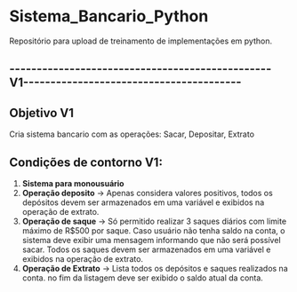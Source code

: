 # Sistema_Bancario_Python
Repositório para upload de treinamento de implementações em python.

## ------------------------------------------------V1----------------------------------------
## Objetivo V1

Cria sistema bancario com as operações: Sacar, Depositar, Extrato

## Condições de contorno V1:
1. **Sistema para monousuário**
2. **Operação deposito** → Apenas considera valores positivos, todos os depósitos devem ser armazenados em uma variável e exibidos na operação de extrato.
3. **Operação de saque** → Só permitido realizar 3 saques diários com limite máximo de R$500 por saque. Caso usuário não tenha saldo na conta, o sistema deve exibir uma mensagem informando que não será possível sacar. Todos os saques devem ser armazenados em uma variável e exibidos na operação de extrato.
4. **Operação de Extrato** → Lista todos os depósitos e saques realizados na conta. no fim da listagem deve ser exibido o saldo atual da conta.
